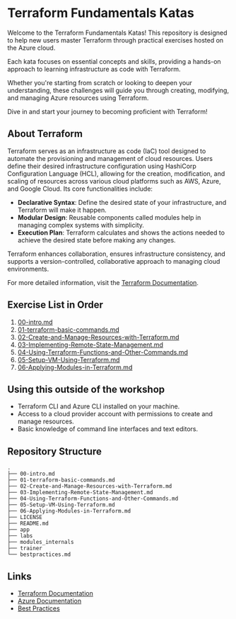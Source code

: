 
# Terraform Fundamentals Katas

Welcome to the Terraform Fundamentals Katas! This repository is designed to help new users master Terraform through practical exercises hosted on the Azure cloud.

Each kata focuses on essential concepts and skills, providing a hands-on approach to learning infrastructure as code with Terraform.

Whether you're starting from scratch or looking to deepen your understanding, these challenges will guide you through creating, modifying, and managing Azure resources using Terraform.

Dive in and start your journey to becoming proficient with Terraform!

## About Terraform

Terraform serves as an infrastructure as code (IaC) tool designed to automate the provisioning and management of cloud resources. Users define their desired infrastructure configuration using HashiCorp Configuration Language (HCL), allowing for the creation, modification, and scaling of resources across various cloud platforms such as AWS, Azure, and Google Cloud. Its core functionalities include:

- **Declarative Syntax**: Define the desired state of your infrastructure, and Terraform will make it happen.
- **Modular Design**: Reusable components called modules help in managing complex systems with simplicity.
- **Execution Plan**: Terraform calculates and shows the actions needed to achieve the desired state before making any changes.

Terraform enhances collaboration, ensures infrastructure consistency, and supports a version-controlled, collaborative approach to managing cloud environments.

For more detailed information, visit the [Terraform Documentation](https://developer.hashicorp.com/terraform/docs).

## Exercise List in Order

1. [00-intro.md](https://github.com/eficode-academy/terraform-fundamentals/blob/main/00-intro.md)
2. [01-terraform-basic-commands.md](https://github.com/eficode-academy/terraform-fundamentals/blob/main/01-terraform-basic-commands.md)
3. [02-Create-and-Manage-Resources-with-Terraform.md](https://github.com/eficode-academy/terraform-fundamentals/blob/main/02-Create-and-Manage-Resources-with-Terraform.md)
4. [03-Implementing-Remote-State-Management.md](https://github.com/eficode-academy/terraform-fundamentals/blob/main/03-Implementing-Remote-State-Management.md)
5. [04-Using-Terraform-Functions-and-Other-Commands.md](https://github.com/eficode-academy/terraform-fundamentals/blob/main/04-Using-Terraform-Functions-and-Other-Commands.md)
6. [05-Setup-VM-Using-Terraform.md](https://github.com/eficode-academy/terraform-fundamentals/blob/main/05-Setup-VM-Using-Terraform.md)
7. [06-Applying-Modules-in-Terraform.md](https://github.com/eficode-academy/terraform-fundamentals/blob/main/06-Applying-Modules-in-Terraform.md)

## Using this outside of the workshop

- Terraform CLI and Azure CLI installed on your machine.
- Access to a cloud provider account with permissions to create and manage resources.
- Basic knowledge of command line interfaces and text editors.

## Repository Structure

```
.
├── 00-intro.md
├── 01-terraform-basic-commands.md
├── 02-Create-and-Manage-Resources-with-Terraform.md
├── 03-Implementing-Remote-State-Management.md
├── 04-Using-Terraform-Functions-and-Other-Commands.md
├── 05-Setup-VM-Using-Terraform.md
├── 06-Applying-Modules-in-Terraform.md
├── LICENSE
├── README.md
├── app
├── labs
├── modules_internals
├── trainer
└── bestpractices.md
```

## Links

- [Terraform Documentation](https://developer.hashicorp.com/terraform/docs)
- [Azure Documentation](https://docs.microsoft.com/en-us/azure/)
- [Best Practices](https://github.com/eficode-academy/terraform-fundamentals/blob/main/bestpractices.md)
